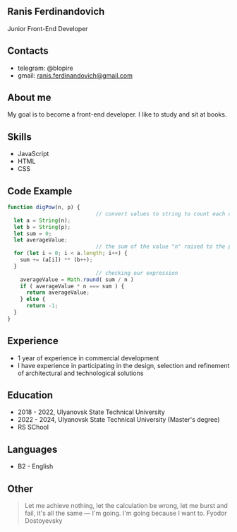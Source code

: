 ## Ranis Ferdinandovich
Junior Front-End Developer

## Contacts
* telegram: @blopire
* gmail: ranis.ferdinandovich@gmail.com

## About me
My goal is to become a front-end developer. I like to study and sit at books.

## Skills
* JavaScript
* HTML
* CSS

## Code Example
```javascript
function digPow(n, p) {
                            // convert values ​​to string to count each character
  let a = String(n);
  let b = String(p);
  let sum = 0;
  let averageValue;
                            // the sum of the value "n" raised to the power of "p"
  for (let i = 0; i < a.length; i++) {
    sum += (a[i]) ** (b++);
  }
                            // checking our expression
    averageValue = Math.round( sum / n )
    if ( averageValue * n === sum ) {
      return averageValue;
    } else {
      return -1;
  }
}
```

## Experience
* 1 year of experience in commercial development
* I have experience in participating in the design, selection and refinement of architectural and technological solutions

## Education 
* 2018 - 2022, Ulyanovsk State Technical University
* 2022 - 2024, Ulyanovsk State Technical University (Master's degree)
* RS SChool

## Languages
* B2 - English 

## Other
> Let me achieve nothing, let the calculation be wrong, let me burst and fail, it's all the same — I'm going. I'm going because I want to.
Fyodor Dostoyevsky

